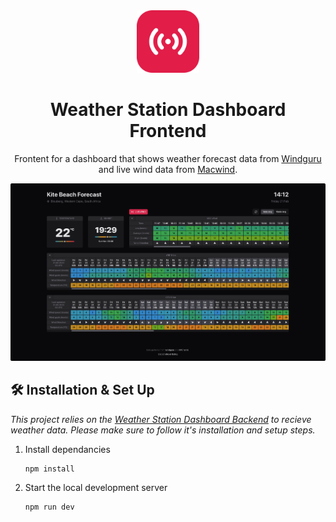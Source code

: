 <div align="center">
  <img alt="Logo" src="https://raw.githubusercontent.com/MikaelRothig/weather-station-dashboard-frontend/main/public/favicon.svg" width="100" />
</div>
<h1 align="center">
    Weather Station Dashboard Frontend
</h1>
<p align="center">
    Frontent for a dashboard that shows weather forecast data from <a href="https://www.windguru.cz/208276" target="_blank">Windguru</a> and live wind data from <a href="https://mac-wind.appspot.com/" target="_blank">Macwind</a>.
</p>

![demo](https://raw.githubusercontent.com/MikaelRothig/weather-station-dashboard-frontend/main/src/assets/images/demo.png)

## 🛠 Installation & Set Up
*This project relies on the <a href="https://github.com/mikaelrothig/weather-station-dashboard-backend">Weather Station Dashboard Backend</a> to recieve weather data. Please make sure to follow it's installation and setup steps.*

1. Install dependancies

   ```sh
   npm install
   ```

2. Start the local development server

   ```sh
   npm run dev
   ```